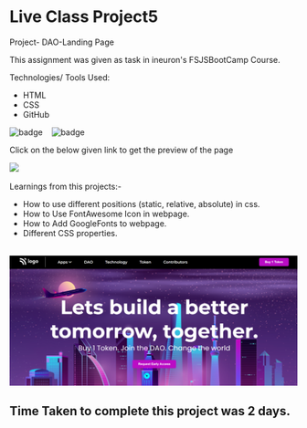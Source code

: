 # Live Class Project5

Project- DAO-Landing Page

This assignment was given as task in ineuron's FSJSBootCamp Course.

Technologies/ Tools Used:

- HTML
- CSS
- GitHub

![badge](https://img.shields.io/badge/HTML5-E34F26?style=for-the-badge&logo=html5&logoColor=white)&nbsp;&nbsp;&nbsp;
![badge](https://img.shields.io/badge/CSS3-1572B6?style=for-the-badge&logo=css3&logoColor=white)


Click on the below given link to get the preview of the page

<a href="">
<img src="https://img.shields.io/badge/Netlify-00C7B7?style=for-the-badge&logo=netlify&logoColor=white">
</a>

Learnings from this projects:-
* How to use different positions (static, relative, absolute) in css.
* How to Use FontAwesome Icon in webpage.
* How to Add GoogleFonts to webpage.
* Different CSS properties.

&nbsp;
![Project-Image](./Screenshots/Project-5-ss.png "Title is optional")


## Time Taken to complete this project was 2 days.
